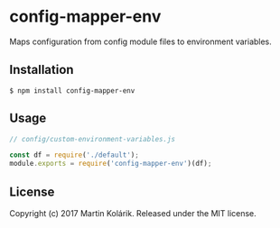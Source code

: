 # config-mapper-env

Maps configuration from config module files to environment variables.

## Installation

```
$ npm install config-mapper-env
```

## Usage

```js
// config/custom-environment-variables.js

const df = require('./default');
module.exports = require('config-mapper-env')(df);
```

## License
Copyright (c) 2017 Martin Kolárik. Released under the MIT license.
